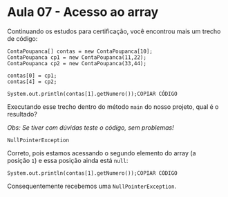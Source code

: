 # Aula 07 - Acesso ao array

Continuando os estudos para certificação, você encontrou mais um trecho de código:

```
ContaPoupanca[] contas = new ContaPoupanca[10];
ContaPoupanca cp1 = new ContaPoupanca(11,22);
ContaPoupanca cp2 = new ContaPoupanca(33,44);

contas[0] = cp1;
contas[4] = cp2;

System.out.println(contas[1].getNumero());COPIAR CÓDIGO
```

Executando esse trecho dentro do método `main` do nosso projeto, qual é o resultado?

*Obs: Se tiver com dúvidas teste o código, sem problemas!*

`NullPointerException`

Correto, pois estamos acessando o segundo elemento do array (a posição `1`) e essa posição ainda está `null`:

```
System.out.println(contas[1].getNumero());COPIAR CÓDIGO
```

Consequentemente recebemos uma `NullPointerException`.